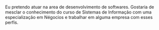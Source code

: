 Eu pretendo atuar na area de desenvolvimento de softwares.
Gostaria de mesclar o conhecimento do curso de Sistemas de Informação com uma especialização em Négocios e trabalhar em alguma empresa com esses perfís.

